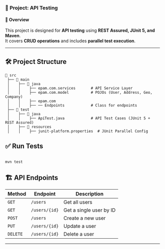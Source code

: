 
### 📌 **Project: API Testing**

#### **📖 Overview**
This project is designed for **API testing** using **REST Assured, JUnit 5, and Maven**.  
It covers **CRUD operations** and includes **parallel test execution**.

---

## 🛠 **Project Structure**
```
📂 src
 ├── 📂 main
 │    ├── 📂 java
 │    │    ├── epam.com.services       # API Service Layer
 │    │    ├── epam.com.model          # POJOs (User, Address, Geo, Company)
 │    │    ├── epam.com                
 │    │    ├── ── Endpoints            # Class for endpoints
 ├── 📂 test
 │    ├── 📂 java
 │    │    ├── ApiTest.java            # API Test Cases (JUnit 5 + REST Assured)
 │    ├── 📂 resources
 │    │    ├── junit-platform.properties  # JUnit Parallel Config
```

## ✅ **Run Tests**
```sh

mvn test

```

## 🏗 **API Endpoints**
| Method | Endpoint | Description |
|--------|----------|------------|
| `GET` | `/users` | Get all users |
| `GET` | `/users/{id}` | Get a single user by ID |
| `POST` | `/users` | Create a new user |
| `PUT` | `/users/{id}` | Update a user |
| `DELETE` | `/users/{id}` | Delete a user |

---

